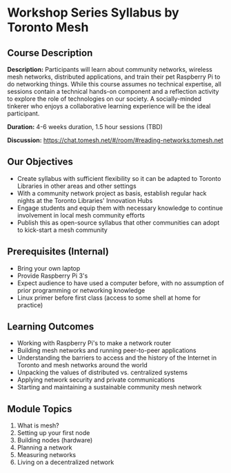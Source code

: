 # Workshop Series Syllabus by Toronto Mesh

## Course Description

**Description:** Participants will learn about community networks, wireless mesh networks, distributed applications, and train their pet Raspberry Pi to do networking things. While this course assumes no technical expertise, all sessions contain a technical hands-on component and a reflection activity to explore the role of technologies on our society. A socially-minded tinkerer who enjoys a collaborative learning experience will be the ideal participant.

**Duration:** 4-6 weeks duration, 1.5 hour sessions (TBD)

**Discussion:** https://chat.tomesh.net/#/room/#reading-networks:tomesh.net

## Our Objectives

- Create syllabus with sufficient flexibility so it can be adapted to Toronto Libraries in other areas and other settings
- With a community network project as basis, establish regular hack nights at the Toronto Libraries' Innovation Hubs
- Engage students and equip them with necessary knowledge to continue involvement in local mesh community efforts
- Publish this as open-source syllabus that other communities can adopt to kick-start a mesh community

## Prerequisites (Internal)

- Bring your own laptop
- Provide Raspberry Pi 3's
- Expect audience to have used a computer before, with no assumption of prior programming or networking knowledge
- Linux primer before first class (access to some shell at home for practice)


## Learning Outcomes

- Working with Raspberry Pi's to make a network router
- Building mesh networks and running peer-to-peer applications
- Understanding the barriers to access and the history of the Internet in Toronto and mesh networks around the world
- Unpacking the values of distributed vs. centralized systems
- Applying network security and private communications
- Starting and maintaining a sustainable community mesh network

## Module Topics

1. What is mesh?
1. Setting up your first node
1. Building nodes (hardware)
1. Planning a network
1. Measuring networks
1. Living on a decentralized network
